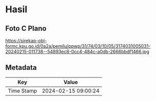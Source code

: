 # Hasil

## Foto C Plano

https://sirekap-obj-formc.kpu.go.id/0a2a/pemilu/ppwp/31/74/03/10/05/3174031005031-20240215-011738--54893ec8-0cc4-484c-a0db-2666bbdf1466.jpg


## Metadata

| Key        | Value               |
| ---------- | ------------------- |
| Time Stamp | 2024-02-15 09:00:24 |



